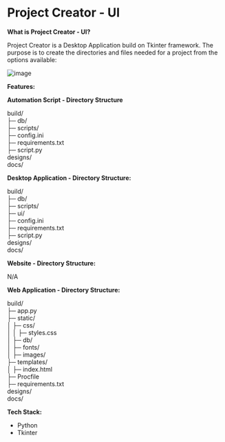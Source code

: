 # Project Creator - UI

**What is Project Creator - UI?**

Project Creator is a Desktop Application build on Tkinter framework. The purpose is to create the directories and files needed for a project from the options available:

![image](https://user-images.githubusercontent.com/82043281/222166851-0d901011-7b42-4787-9507-df5fa734ed20.png)

**Features:**

<b>Automation Script - Directory Structure</b>

build/<br>
├─ db/<br>
├─ scripts/<br>
├─ config.ini<br>
├─ requirements.txt<br>
├─ script.py<br>
designs/<br>
docs/<br>

<b>Desktop Application - Directory Structure:</b>

build/<br>
├─ db/<br>
├─ scripts/<br>
├─ ui/<br>
├─ config.ini<br>
├─ requirements.txt<br>
├─ script.py<br>
designs/<br>
docs/<br>

<b>Website - Directory Structure:</b>

N/A

<b>Web Application - Directory Structure:</b>

build/<br>
├─ app.py<br>
├─ static/<br>
│  ├─ css/<br>
│  │  ├─ styles.css<br>
│  ├─ db/<br>
│  ├─ fonts/<br>
│  ├─ images/<br>
├─ templates/<br>
│  ├─ index.html<br>
├─ Procfile<br>
├─ requirements.txt<br>
designs/<br>
docs/<br>

**Tech Stack:**

- Python
- Tkinter

